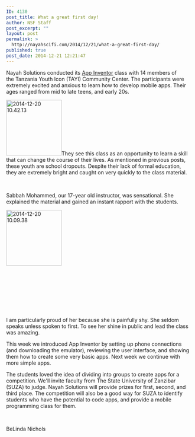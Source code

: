 ```yaml
---
ID: 4130
post_title: What a great first day!
author: NSF Staff
post_excerpt: ""
layout: post
permalink: >
  http://nayahscifi.com/2014/12/21/what-a-great-first-day/
published: true
post_date: 2014-12-21 12:21:47
---
```

Nayah Solutions conducted its <a href="http://appinventor.mit.edu/explore/">App Inventor</a> class with 14 members of the Tanzania Youth Icon (TAYI) Community Center. The participants were extremely excited and anxious to learn how to develop mobile apps. Their ages ranged from mid to late teens, and early 20s.

<a href="http://nayahsolutions.org/wp-content/uploads/2014/12/2014-12-20-10.42.13.jpg"><img class="alignleft size-thumbnail wp-image-4132" src="http://nayahsolutions.org/wp-content/uploads/2014/12/2014-12-20-10.42.13-150x150.jpg" alt="2014-12-20 10.42.13" width="150" height="150" /></a>They see this class as an opportunity to learn a skill that can change the course of their lives. As mentioned in previous posts, these youth are school dropouts. Despite their lack of formal education, they are extremely bright and caught on very quickly to the class material.

&nbsp;

Sabbah Mohammed, our 17-year old instructor, was sensational. She explained the material and gained an instant rapport with the students.

<a href="http://nayahsolutions.org/wp-content/uploads/2014/12/2014-12-20-10.09.38.jpg"><img class="alignleft size-thumbnail wp-image-4133" src="http://nayahsolutions.org/wp-content/uploads/2014/12/2014-12-20-10.09.38-150x150.jpg" alt="2014-12-20 10.09.38" width="150" height="150" /></a>

&nbsp;

&nbsp;

&nbsp;

&nbsp;

I am particularly proud of her because she is painfully shy. She seldom speaks unless spoken to first. To see her shine in public and lead the class was amazing.

This week we introduced App Inventor by setting up phone connections (and downloading the emulator), reviewing the user interface, and showing them how to create some very basic apps. Next week we continue with more simple apps.

The students loved the idea of dividing into groups to create apps for a competition. We'll invite faculty from The State University of Zanzibar (SUZA) to judge. Nayah Solutions will provide prizes for first, second, and third place. The competition will also be a good way for SUZA to identify students who have the potential to code apps, and provide a mobile programming class for them.

&nbsp;

BeLinda Nichols